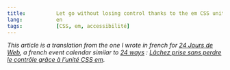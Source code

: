 ```yaml
---
title:			Let go without losing control thanks to the em CSS unit
lang:			en
tags: 			[CSS, em, accessibilité]
---
```


*This article is a translation from the one I wrote in french for [24 Jours de Web](http://www.24joursdeweb.fr/), a french event calendar similar to [24 ways](http://24ways.org/) : [Lâchez prise sans perdre le contrôle grâce à l’unité CSS em](http://www.24joursdeweb.fr/2013/lachez-prise-sans-perdre-le-controle-grace-a-l-unite-css-em/).*

